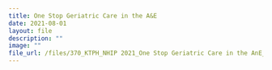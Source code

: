 ```yaml
---
title: One Stop Geriatric Care in the A&E
date: 2021-08-01
layout: file
description: ""
image: ""
file_url: /files/370_KTPH_NHIP 2021_One Stop Geriatric Care in the AnE_COMBINED.pdf
---
```

